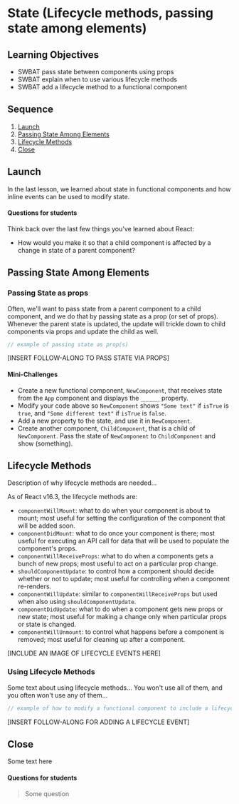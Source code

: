 # State (Lifecycle methods, passing state among elements)

## Learning Objectives

- SWBAT pass state between components using props
- SWBAT explain when to use various lifecycle methods
- SWBAT add a lifecycle method to a functional component

## Sequence

1. [Launch](#launch)
2. [Passing State Among Elements](#passing-state-among-elements)
3. [Lifecycle Methods](#lifecycle-methods)
4. [Close](#close)

## Launch

In the last lesson, we learned about state in functional components and how inline events can be used to modify state.

#### Questions for students

Think back over the last few things you've learned about React:

- How would you make it so that a child component is affected by a change in state of a parent component?

## Passing State Among Elements

### Passing State as props

Often, we'll want to pass state from a parent component to a child component, and we do that by passing state as a prop (or set of props). Whenever the parent state is updated, the update will trickle down to child components via props and update the child as well.

```js
// example of passing state as prop(s)
```

[INSERT FOLLOW-ALONG TO PASS STATE VIA PROPS]

#### Mini-Challenges

- Create a new functional component, `NewComponent`, that receives state from the `App` component and displays the `______` property.
- Modify your code above so `NewComponent` shows `"Some text"` if `isTrue` is `true`, and `"Some different text"` if `isTrue` is `false`.
- Add a new property to the state, and use it in `NewComponent`.
- Create another component, `ChildComponent`, that is a child of `NewComponent`. Pass the state of `NewComponent` to `ChildComponent` and show (something).

## Lifecycle Methods

Description of why lifecycle methods are needed...

As of React v16.3, the lifecycle methods are:

- `componentWillMount`: what to do when your component is about to mount; most useful for setting the configuration of the component that will be added soon.
- `componentDidMount`: what to do once your component is there; most useful for executing an API call for data that will be used to populate the component's props.
- `componentWillReceiveProps`: what to do when a components gets a bunch of new props; most useful to act on a particular prop change.
- `shouldComponentUpdate`: to control how a component should decide whether or not to update; most useful for controlling when a component re-renders.
- `componentWillUpdate`: similar to `componentWillReceiveProps` but used when also using `shouldComponentUpdate`.
- `componentDidUpdate`: what to do when a component gets new props or new state; most useful for making a change only when particular props or state is changed.
- `componentWillUnmount`: to control what happens before a component is removed; most useful for cleaning up after a component.

[INCLUDE AN IMAGE OF LIFECYCLE EVENTS HERE]

### Using Lifecycle Methods

Some text about using lifecycle methods... You won't use all of them, and you often won't use any of them...

```js
// example of how to modify a functional component to include a lifecycle method
```

[INSERT FOLLOW-ALONG FOR ADDING A LIFECYCLE EVENT]

## Close

Some text here

#### Questions for students

> Some question
